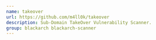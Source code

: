 ```yaml
---
name: takeover
url: https://github.com/m4ll0k/takeover
description: Sub-Domain TakeOver Vulnerability Scanner.
group: blackarch blackarch-scanner
---
```

